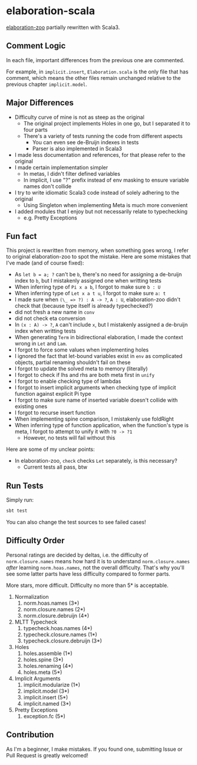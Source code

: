 # elaboration-scala

[elaboration-zoo](https://github.com/AndrasKovacs/elaboration-zoo) partially rewritten with Scala3.

## Comment Logic

In each file, important differences from the previous one are commented.

For example, in `implicit.insert`, `Elaboration.scala` is the only file that has comment, which means the other files remain unchanged relative to the previous chapter `implicit.model`.

## Major Differences

- Difficulty curve of mine is not as steep as the original
    - The original project implements Holes in one go, but I separated it to four parts
    - There's a variety of tests running the code from different aspects
        - You can even see de-Bruijn indexes in tests
        - Parser is also implemented in Scala3
- I made less documentation and references, for that please refer to the original
- I made certain implementation simpler
    - In metas, I didn't filter defined variables
    - In implicit, I use "?" prefix instead of env masking to ensure variable names don't collide
- I try to write idiomatic Scala3 code instead of solely adhering to the original
    - Using Singleton when implementing Meta is much more convenient
- I added modules that I enjoy but not necessarily relate to typechecking
    - e.g. Pretty Exceptions

## Fun fact

This project is rewritten from memory, when something goes wrong, I refer to original elaboration-zoo to spot the mistake. Here are some mistakes that I've made (and of course fixed):

- As `let b = a; ?` can't be `b`, there's no need for assigning a de-bruijn index to `b`, but I mistakenly assigned one when writting tests
- When inferring type of `Pi x a b`, I forgot to make sure `b : U`
- When inferring type of `Let x a t u`, I forgot to make sure `a: t`
- I made sure when `(\_ => ?) : A -> ?`, `A : U`, elaboration-zoo didn't check that (because type itself is already typechecked?)
- did not fresh a new name in `conv`
- did not check eta conversion
- In `(x : A) -> ?`, `A` can't include `x`, but I mistakenly assigned a de-bruijn index when writting tests
- When generating `Term` in bidirectional elaboration, I made the context wrong in `Let` and `Lam`.
- I forgot to force some values when implementing holes
- I ignored the fact that let-bound variables exist in `env` as complicated objects, partial renaming shouldn't fail on these
- I forgot to update the solved meta to memory (literally)
- I forgot to check if lhs and rhs are both meta first in `unify`
- I forgot to enable checking type of lambdas
- I forgot to insert implicit arguments when checking type of implicit function against explicit Pi type
- I forgot to make sure name of inserted variable doesn't collide with existing ones
- I forgot to recurse insert function
- When implementing spine comparison, I mistakenly use foldRight
- When inferring type of function application, when the function's type is meta, I forgot to attempt to unify it with `?0 -> ?1`
    - However, no tests will fail without this

Here are some of my unclear points:

- In elaboration-zoo, `check` checks `Let` separately, is this necessary?
    - Current tests all pass, btw

## Run Tests

Simply run:

```sh
sbt test
```

You can also change the test sources to see failed cases!

## Difficulty Order

Personal ratings are decided by deltas, i.e. the difficulty of `norm.closure.names` means how hard it is to understand `norm.closure.names` *after* learning `norm.hoas.names`, not the overall difficulty. That's why you'll see some latter parts have less difficulty compared to former parts.

More stars, more difficult. Difficulty no more than 5* is acceptable.

1. Normalization
    1. norm.hoas.names (3*)
    2. norm.closure.names (2*)
    3. norm.closure.debruijn (4*)
2. MLTT Typecheck
    1. typecheck.hoas.names (4*)
    2. typecheck.closure.names (1*)
    3. typecheck.closure.debruijn (3*)
3. Holes
    1. holes.assemble (1*)
    2. holes.spine (3*)
    3. holes.renaming (4*)
    4. holes.meta (5*)
4. Implicit Arguments
    1. implicit.modularize (1*)
    2. implicit.model (3*)
    3. implicit.insert (5*)
    4. implicit.named (3*)
5. Pretty Exceptions
    1. exception.fc (5*)

## Contribution

As I'm a beginner, I make mistakes. If you found one, submitting Issue or Pull Request is greatly welcomed!
